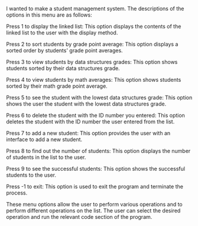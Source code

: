I wanted to make a student management system. The descriptions of the options in this menu are as follows:

Press 1 to display the linked list: This option displays the contents of the linked list to the user with the display method.

Press 2 to sort students by grade point average: This option displays a sorted order by students' grade point averages.

Press 3 to view students by data structures grades: This option shows students sorted by their data structures grade.

Press 4 to view students by math averages: This option shows students sorted by their math grade point average.

Press 5 to see the student with the lowest data structures grade: This option shows the user the student with the lowest data structures grade.

Press 6 to delete the student with the ID number you entered: This option deletes the student with the ID number the user entered from the list.

Press 7 to add a new student: This option provides the user with an interface to add a new student.

Press 8 to find out the number of students: This option displays the number of students in the list to the user.

Press 9 to see the successful students: This option shows the successful students to the user.

Press -1 to exit: This option is used to exit the program and terminate the process.

These menu options allow the user to perform various operations and to perform different operations on the list. The user can select the desired operation and run the relevant code section of the program.